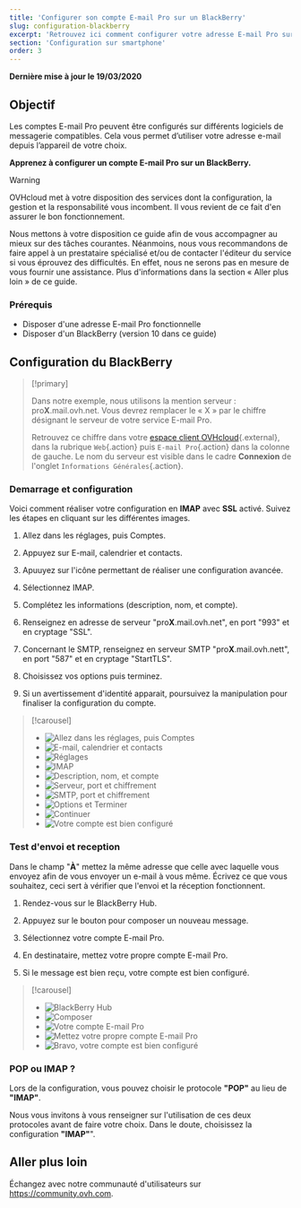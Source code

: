 ```yaml
---
title: 'Configurer son compte E-mail Pro sur un BlackBerry'
slug: configuration-blackberry
excerpt: 'Retrouvez ici comment configurer votre adresse E-mail Pro sur BlackBerry'
section: 'Configuration sur smartphone'
order: 3
---
```


**Dernière mise à jour le 19/03/2020**

## Objectif

Les comptes E-mail Pro peuvent être configurés sur différents logiciels de messagerie compatibles. Cela vous permet d’utiliser votre adresse e-mail depuis l’appareil de votre choix.

**Apprenez à configurer un compte E-mail Pro sur un BlackBerry.**

> [!warning]
>
> OVHcloud met à votre disposition des services dont la configuration, la gestion et la responsabilité vous incombent. Il vous revient de ce fait d'en assurer le bon fonctionnement.
> 
> Nous mettons à votre disposition ce guide afin de vous accompagner au mieux sur des tâches courantes. Néanmoins, nous vous recommandons de faire appel à un prestataire spécialisé et/ou de contacter l'éditeur du service si vous éprouvez des difficultés. En effet, nous ne serons pas en mesure de vous fournir une assistance. Plus d'informations dans la section « Aller plus loin » de ce guide.
> 

### Prérequis
- Disposer d'une adresse E-mail Pro fonctionnelle
- Disposer d'un BlackBerry (version 10 dans ce guide)

## Configuration du BlackBerry

> [!primary]
>
> Dans notre exemple, nous utilisons la mention serveur : pro**X**.mail.ovh.net. Vous devrez remplacer le « X » par le chiffre désignant le serveur de votre service E-mail Pro.
> 
> Retrouvez ce chiffre dans votre [espace client OVHcloud](https://www.ovh.com/auth/?action=gotomanager){.external}, dans la rubrique `Web`{.action} puis `E-mail Pro`{.action}
>  dans la colonne de gauche. Le nom du serveur est visible dans le cadre **Connexion** de l'onglet `Informations Générales`{.action}.
> 

### Demarrage et configuration
Voici comment réaliser votre configuration en  **IMAP**  avec  **SSL** activé. Suivez les étapes en cliquant sur les différentes images.

1. Allez dans les réglages, puis Comptes.

2. Appuyez sur E-mail, calendrier et contacts.

3. Apuuyez sur l'icône permettant de réaliser une configuration avancée.

4. Sélectionnez IMAP.

5. Complétez les informations (description, nom, et compte).

6. Renseignez en adresse de serveur "pro**X**.mail.ovh.net", en port "993" et en cryptage "SSL".

7. Concernant le SMTP, renseignez en serveur SMTP "pro**X**.mail.ovh.nett", en port "587" et en cryptage "StartTLS".

8. Choisissez vos options puis terminez.

9. Si un avertissement d'identité apparait, poursuivez la manipulation pour finaliser la configuration du compte.

> [!carousel]
>
> - ![Allez dans les réglages, puis Comptes](images/1.png)
> - ![E-mail, calendrier et contacts](images/2.png)
> - ![Réglages](images/3.png)
> - ![IMAP](images/4.png)
> - ![Description, nom, et compte](images/5.png)
> - ![Serveur, port et chiffrement](images/6.png)
> - ![SMTP, port et chiffrement](images/7.png)
> - ![Options et Terminer](images/8.png)
> - ![Continuer](images/9.png)
> - ![Votre compte est bien configuré](images/10.png)
> 

### Test d'envoi et reception
Dans le champ "**À**" mettez la même adresse que celle avec laquelle vous envoyez afin de vous envoyer un e-mail à vous même. Écrivez ce que vous souhaitez, ceci sert à vérifier que l'envoi et la réception fonctionnent.

1. Rendez-vous sur le BlackBerry Hub.

2. Appuyez sur le bouton pour composer un nouveau message.

3. Sélectionnez votre compte E-mail Pro.

4. En destinataire, mettez votre propre compte E-mail Pro.

5. Si le message est bien reçu, votre compte est bien configuré.

> [!carousel]
>
> - ![BlackBerry Hub](images/11.png)
> - ![Composer](images/12.png)
> - ![Votre compte E-mail Pro](images/13.png)
> - ![Mettez votre propre compte E-mail Pro](images/14.png)
> - ![Bravo, votre compte est bien configuré](images/15.png)
> 

### POP ou IMAP ?
Lors de la configuration, vous pouvez choisir le protocole **"POP"** au lieu de **"IMAP"**.

Nous vous invitons à vous renseigner sur l'utilisation de ces deux protocoles avant de faire votre choix. Dans le doute, choisissez la configuration **"IMAP"**".


## Aller plus loin

Échangez avec notre communauté d'utilisateurs sur <https://community.ovh.com>.